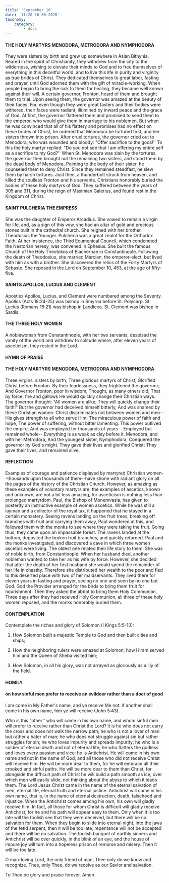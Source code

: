 ```yaml
---
title: 'September 10'
date: '11:20 16-06-2020'
taxonomy:
    category:
        - docs
---
```


#### THE HOLY MARTYRS MENODORA, METRODORA AND NYMPHODORA

They were sisters by birth and grew up somewhere in Asian Bithynia. Reared in the spirit of Christianity, they withdrew from the city to the wilderness, wishing to elevate their minds to God and to free themselves of everything in this deceitful world, and to live this life in purity and virginity as true brides of Christ. They dedicated themselves to great labor, fasting and prayer, until God adorned them with the gift of miracle-working. When people began to bring the sick to them for healing, they became well known against their will. A certain governor, Fronton, heard of them and brought them to trial. Upon seeing them, the governor was amazed at the beauty of their faces. For, even though they were great fasters and their bodies were withered, their faces were radiant, illumined by inward peace and the grace of God. At first, the governor flattered them and promised to send them to the emperor, who would give them in marriage to his noblemen. But when he was convinced that all of his flattery and promises had no effect on these brides of Christ, he ordered that Menodora be tortured first, and her sisters thrown into prison. After cruel tortures, the governor cried out to Menodora, who was wounded and bloody: "Offer sacrifice to the gods!'' To this the holy martyr replied: "Do you not see that I am offering my entire self as a sacrifice to my God?'' When St. Menodora was slain by the tortures, the governor then brought out the remaining two sisters, and stood them by the dead body of Menodora. Pointing to the body of their sister, he counseled them to deny Christ. Since they remained steadfast, he slew them by harsh tortures. Just then, a thunderbolt struck from heaven, and killed the soulless Fronton and his servants. Christians honorably buried the bodies of these holy martyrs of God. They suffered between the years of 305 and 311, during the reign of Maximian Galerius, and found rest in the Kingdom of Christ.

#### SAINT PULCHERIA THE EMPRESS

She was the daughter of Emperor Arcadius. She vowed to remain a virgin for life, and, as a sign of this vow, she had an altar of gold and precious stones built in the cathedral church. She reigned with her brother, Theodosius the Younger. Pulcheria was a great zealot for the Orthodox Faith. At her insistence, the Third Ecumenical Council, which condemned the Nestorian heresy, was convened in Ephesus. She built the famous Church of the Holy Theotokos of Blachernae in Constantinople. Following the death of Theodosius, she married Marcian, the emperor-elect, but lived with him as with a brother. She discovered the relics of the Forty Martyrs of Sebaste. She reposed in the Lord on September 10, 453, at the age of fifty-five.

#### SAINTS APOLLOS, LUCIUS AND CLEMENT

Apostles Apollos, Lucius, and Clement were numbered among the Seventy. Apollos (Acts 18:24-25) was bishop in Smyrna before St. Polycarp. St. Lucius (Romans 16:21) was bishop in Laodicea. St. Clement was bishop in Sardis.

#### THE THREE HOLY WOMEN

A noblewoman from Constantinople, with her two servants, despised the vanity of the world and withdrew to solitude where, after eleven years of asceticism, they rested in the Lord.


#### HYMN OF PRAISE
#### THE HOLY MARTYRS MENODORA, METRODORA AND NYMPHODORA
Three virgins, sisters by birth,
Three glorious martyrs of Christ,
Glorified Christ before Fronton.
By their fearlessness, they frightened the governor;
And Governor Fronton, poor in wisdom,
Thought, as many others did,
That by force, fire and gallows
He would quickly change their Christian ways.
The governor thought: "All women are alike;
They will quickly change their faith!"
But the governor had deceived himself bitterly,
And was shamed by these Christian women.
Christ discriminates not between women and men--
His gives strength to all who serve Him:
The miraculous power of faith and hope,
The power of suffering, without bitter lamenting.
This power outlived the empire,
And was employed for thousands of years--
Employed but remained whole--
Everything is as weak as clay before it.
Menodora, and with her Metrodora,
And the youngest sister, Nymphodora,
Conquered the governor by God's might.
They gave their lives and glorified Christ;
They gave their lives, and remained alive.


#### REFLECTION

Examples of courage and patience displayed by martyred Christian women--thousands upon thousands of them--have shone with radiant glory on all the pages of the history of the Christian Church. However, as amazing as these examples of voluntary martyrs are, the examples of ascetics, known and unknown, are not a bit less amazing, for asceticism is nothing less than prolonged martyrdom. Paul, the Bishop of Monemvasia, has given to posterity an instructive example of women ascetics. While he was still a layman and a collector of the royal tax, it happened that he stayed in a certain monastery. Seeing ravens landing on the fruit trees, breaking off branches with fruit and carrying them away, Paul wondered at this, and followed them with the monks to see where they were taking the fruit. Going thus, they came upon an impassable forest. The ravens landed at the bottom, deposited the broken fruit branches, and quickly returned. Paul and the monks investigated, and discovered a cave in which three women ascetics were living. The oldest one related their life story to them: She was of noble birth, from Constantinople. When her husband died, another nobleman wanted to take her as his wife by force. However, she decided that after the death of her first husband she would spend the remainder of her life in chastity. Therefore she distributed her wealth to the poor and fled to this deserted place with two of her maidservants. They lived there for eleven years in fasting and prayer, seeing no one and seen by no one but God. God the Provider arranged for the birds to bring them fruit for nourishment. Then they asked the abbot to bring them Holy Communion. Three days after they had received Holy Communion, all three of these holy women reposed, and the monks honorably buried them.



#### CONTEMPLATION

Contemplate the riches and glory of Solomon (I Kings 5:5-10):

1.  How Solomon built a majestic Temple to God and then built cities and ships;

1.  How the neighboring rulers were amazed at Solomon; how Hiram served him and the Queen of Sheba visited him; 

1.  How Solomon, in all his glory, was not arrayed as gloriously as a lily of the field.



#### HOMILY

#### on how sinful men prefer to receive an evildoer rather than a doer of good

I am come in My Father's name, and ye receive Me not: if another shall come in his own name, him ye will receive (John 5:43).

Who is this "other'' who will come in his own name, and whom sinful men will prefer to receive rather than Christ the Lord? It is he who does not carry the cross and does not walk the narrow path; he who is not a lover of man but rather a hater of man; he who does not struggle against sin but rather struggles for sin; he who loves impurity and spreads impurity; he who is a soldier of eternal death and not of eternal life; he who flatters the godless and loves every passion and vice: he is Antichrist. He will come in his own name and not in the name of God, and all those who did not receive Christ will receive him. He will be more dear to them, for he will embrace all their crooked and sinful paths. He will be more dear to them than Christ, for alongside the difficult path of Christ he will build a path smooth as ice, over which men will easily slide, not thinking about the abyss to which it leads them. The Lord Jesus Christ came in the name of the eternal salvation of men, eternal life, eternal truth and eternal justice. Antichrist will come in his own name, that is, in the name of eternal destruction, death, falsehood and injustice. When the Antichrist comes among his own, his own will gladly receive him. In fact, all those for whom Christ is difficult will gladly receive Antichrist, for he and his path will appear easy to them. Only when it is too late will the foolish see that they were deceived, but there will be no salvation for them. When they begin to slide into eternal night, into the jaws of the fetid serpent, then it will be too late; repentance will not be accepted and there will be no salvation. The foolish banquet of earthly sinners and Antichrist will be over quickly, in the blink of an eye, and the house of impure joy will turn into a hopeless prison of remorse and misery. Then it will be too late.

O man-loving Lord, the only friend of man, Thee only do we know and recognize. Thee, only Thee, do we receive as our Savior and salvation.

To Thee be glory and praise forever. Amen.
